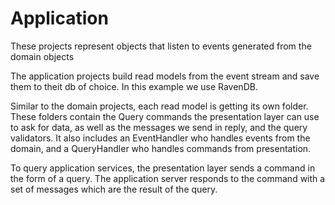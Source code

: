 Application
===========

These projects represent objects that listen to events generated from the domain objects

The application projects build read models from the event stream and save them to theit db of choice.  In this example we use RavenDB.

Similar to the domain projects, each read model is getting its own folder.  These folders contain the Query commands the presentation layer can use to ask for data, 
as well as the messages we send in reply, and the query validators.  It also includes an EventHandler who handles events from the domain, and a QueryHandler who handles commands
from presentation.

To query application services, the presentation layer sends a command in the form of a query.  The application server responds to the command with a set of messages which are
the result of the query.
